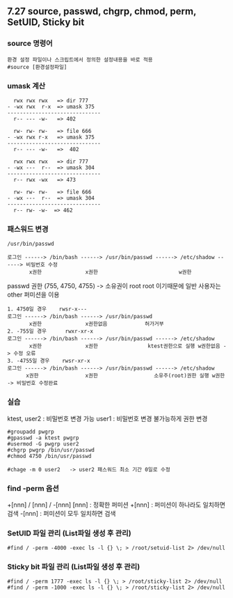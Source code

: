 ## 7.27 source, passwd, chgrp, chmod, perm, SetUID, Sticky bit

### source 명령어

```
환경 설정 파일이나 스크립트에서 정의한 설정내용을 바로 적용
#source [환경설정파일]
```

### umask 계산

```
  rwx rwx rwx   => dir 777
- -wx rwx  r-x  => umask 375
------------------------------
  r-- --- -w-   => 402

  rw- rw- rw-   => file 666
- -wx rwx r-x   => umask 375
------------------------------
  r-- --- -w-   =>  402

  rwx rwx rwx   => dir 777
- -wx ---  r--  => umask 304
------------------------------
  r-- rwx -wx   => 473

  rw- rw- rw-   => file 666
- -wx ---  r--  => umask 304
------------------------------
  r-- rw- -w-  => 462
```

### 패스워드 변경 

```
/usr/bin/passwd

로그인 ------> /bin/bash ------> /usr/bin/passwd ------> /etc/shadow ------> 비밀번호 수정
       x권한              x권한                          w권한

```

passwd 권한 (755, 4750, 4755) -> 소유권이 root root 이기때문에 일반 사용자는 other 퍼미션을 이용
```
1. 4750일 경우    rwsr-x---
로그인 ------> /bin/bash ------> /usr/bin/passwd
       x권한              x권한없음            허가거부
2. -755일 경우      rwxr-xr-x
로그인 ------> /bin/bash ------> /usr/bin/passwd ------> /etc/shadow
       x권한              x권한                ktest권한으로 실행 w권한없음 -> 수정 오류 
3. -4755일 경우    rwsr-xr-x
로그인 ------> /bin/bash ------> /usr/bin/passwd ------> /etc/shadow
      x권한               x권한                  소유주(root)권한 실행 w권한 -> 비밀번호 수정완료
```

### 실습 

ktest, user2 : 비밀번호 변경 가능
user1 : 비밀번호 변경 불가능하게 권한 변경 

```
#groupadd pwgrp 
#gpasswd -a ktest pwgrp
#usermod -G pwgrp user2
#chgrp pwgrp /bin/usr/passwd
#chmod 4750 /bin/usr/passwd

#chage -m 0 user2   -> user2 패스워드 최소 기간 0일로 수정 
```

### find -perm 옵션

+[nnn] / [nnn] / -[nnn]
[nnn] : 정확한 퍼미션 
+[nnn] : 퍼미션이 하나라도 일치하면 검색
-[nnn] :  퍼미션이 모두 일치하면 검색

### SetUID 파일 관리 (List파일 생성 후 관리)

```
#find / -perm -4000 -exec ls -l {} \; > /root/setuid-list 2> /dev/null
```

### Sticky bit 파일 관리 (List파일 생성 후 관리)

```
#find / -perm 1777 -exec ls -l {} \; > /root/sticky-list 2> /dev/null
#find / -perm -1000 -exec ls -l {} \; > /root/sticky-list 2> /dev/null
```

